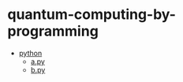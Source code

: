 # quantum-computing-by-programming
- [python](./python)
    - [a.py](./python/a.py)
    - [b.py](./python/b.py)
